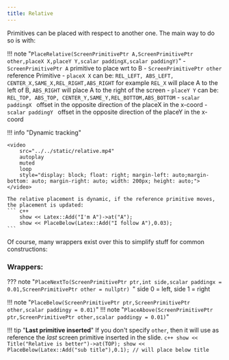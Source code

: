 ```yaml
---
title: Relative
---
```


Primitives can be placed with respect to another one. The main way to do so is with:

!!! note "```PlaceRelative(ScreenPrimitivePtr A,ScreenPrimitivePtr other,placeX X,placeY Y,scalar paddingX,scalar paddingY)```"
    - ```ScreenPrimitivePtr A``` primitive to place wrt to B
    - ```ScreenPrimitivePtr other``` reference Primitive
    - ```placeX X``` can be:  ```REL_LEFT, ABS_LEFT, CENTER_X,SAME_X,REL_RIGHT,ABS_RIGHT``` for example ```REL_X``` will place A to the left of B, ```ABS_RIGHT``` will place A to the right of the screen
    - ```placeY Y``` can be:  ```REL_TOP, ABS_TOP, CENTER_Y,SAME_Y,REL_BOTTOM,ABS_BOTTOM```
    - ```scalar paddingX ``` offset in the opposite direction of the placeX in the x-coord
    - ```scalar paddingY ``` offset in the opposite direction of the placeY in the x-coord

!!! info "Dynamic tracking"


    <video 
        src="../../static/relative.mp4" 
        autoplay 
        muted 
        loop 
        style="display: block; float: right; margin-left: auto;margin-bottom: auto; margin-right: auto; width: 200px; height: auto;">
    </video>

    The relative placement is dynamic, if the reference primitive moves, the placement is updated:
    ``` c++
        show << Latex::Add("I'm A")->at("A");
        show << PlaceBelow(Latex::Add("I follow A"),0.03);
    ```

Of course, many wrappers exist over this to simplify stuff for common constructions:

### Wrappers:

??? note "```PlaceNextTo(ScreenPrimitivePtr ptr,int side,scalar paddingx = 0.01,ScreenPrimitivePtr other = nullptr) ```"
    side 0 = left, side 1 = right

!!! note "```PlaceBelow(ScreenPrimitivePtr ptr,ScreenPrimitivePtr other,scalar paddingy = 0.01)```"
!!! note "```PlaceAbove(ScreenPrimitivePtr ptr,ScreenPrimitivePtr other,scalar paddingy = 0.01)```"

!!! tip "**Last primitive inserted**"
    If you don't specify ```other```, then it will use as reference the *last* screen primitive inserted in the slide.
    ```c++
    show << Title("Relative is better")->at(TOP);
    show << PlaceBelow(Latex::Add("sub title"),0.1); // will place below title
    ```
